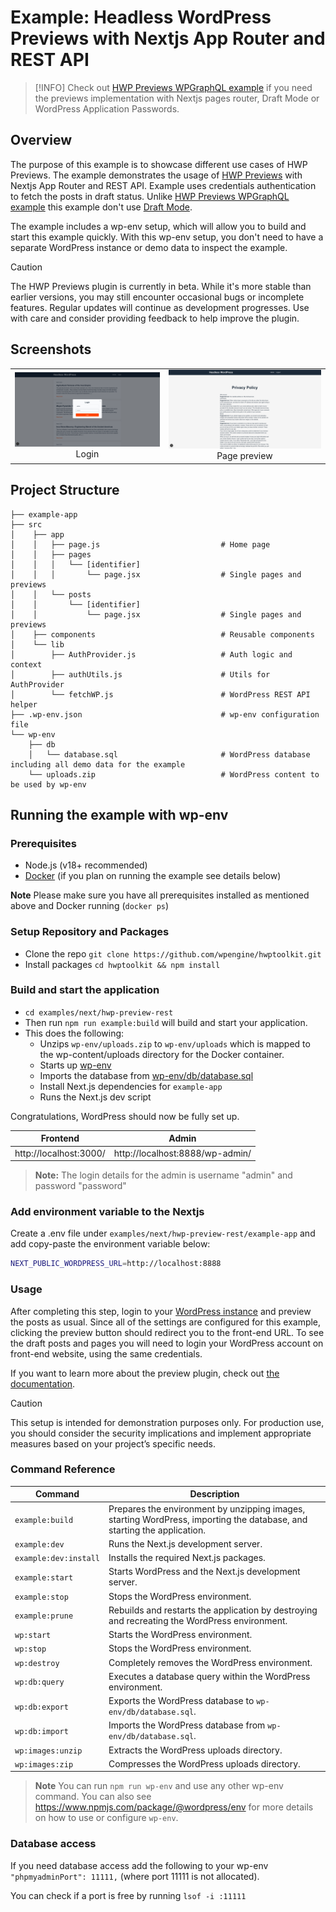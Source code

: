 # Example: Headless WordPress Previews with Nextjs App Router and REST API

> [!INFO]
> Check out [HWP Previews WPGraphQL example](https://github.com/wpengine/hwptoolkit/tree/main/examples/next/hwp-preview-wpgraphql) if you need the previews implementation with Nextjs pages router, Draft Mode or WordPress Application Passwords.

## Overview

The purpose of this example is to showcase different use cases of HWP Previews. The example demonstrates the usage of [HWP Previews](https://github.com/wpengine/hwptoolkit/tree/main/plugins/hwp-previews) with Nextjs App Router and REST API. Example uses credentials authentication to fetch the posts in draft status. Unlike [HWP Previews WPGraphQL example](https://github.com/wpengine/hwptoolkit/tree/main/examples/next/hwp-preview-wpgraphql) this example don't use [Draft Mode](https://nextjs.org/docs/pages/guides/draft-mode).

The example includes a wp-env setup, which will allow you to build and start this example quickly. With this wp-env setup, you don't need to have a separate WordPress instance or demo data to inspect the example.

> [!CAUTION]
> The HWP Previews plugin is currently in beta. While it's more stable than earlier versions, you may still encounter occasional bugs or incomplete features. Regular updates will continue as development progresses. Use with care and consider providing feedback to help improve the plugin.

## Screenshots

|                                              |                                                              |
| :------------------------------------------: | :----------------------------------------------------------: |
| ![Login](./screenshots/login.png) <br> Login | ![Page preview](./screenshots/preview.png) <br> Page preview |

## Project Structure

```
├── example-app
├── src
│    ├── app
│    │   ├── page.js                           # Home page
│    │   ├── pages
│    │   │   └── [identifier]
│    │   │       └── page.jsx                  # Single pages and previews
│    │   └── posts
│    │       └── [identifier]
│    │           └── page.jsx                  # Single pages and previews
│    ├── components                            # Reusable components
│    └── lib
│        ├── AuthProvider.js                   # Auth logic and context
│        ├── authUtils.js                      # Utils for AuthProvider
│        └── fetchWP.js                        # WordPress REST API helper
├── .wp-env.json                               # wp-env configuration file
└── wp-env
    ├── db
    │   └── database.sql                       # WordPress database including all demo data for the example
    └── uploads.zip                            # WordPress content to be used by wp-env
```

## Running the example with wp-env

### Prerequisites

- Node.js (v18+ recommended)
- [Docker](https://www.docker.com/) (if you plan on running the example see details below)

**Note** Please make sure you have all prerequisites installed as mentioned above and Docker running (`docker ps`)

### Setup Repository and Packages

- Clone the repo `git clone https://github.com/wpengine/hwptoolkit.git`
- Install packages `cd hwptoolkit && npm install`

### Build and start the application

- `cd examples/next/hwp-preview-rest`
- Then run `npm run example:build` will build and start your application.
- This does the following:
  - Unzips `wp-env/uploads.zip` to `wp-env/uploads` which is mapped to the wp-content/uploads directory for the Docker container.
  - Starts up [wp-env](https://developer.wordpress.org/block-editor/getting-started/devenv/get-started-with-wp-env/)
  - Imports the database from [wp-env/db/database.sql](wp-env/db/database.sql)
  - Install Next.js dependencies for `example-app`
  - Runs the Next.js dev script

Congratulations, WordPress should now be fully set up.

| Frontend               | Admin                           |
| ---------------------- | ------------------------------- |
| http://localhost:3000/ | http://localhost:8888/wp-admin/ |

> **Note:** The login details for the admin is username "admin" and password "password"

### Add environment variable to the Nextjs

Create a .env file under `examples/next/hwp-preview-rest/example-app` and add copy-paste the environment variable below:

```bash
NEXT_PUBLIC_WORDPRESS_URL=http://localhost:8888
```

### Usage

After completing this step, login to your [WordPress instance](http://localhost:8888) and preview the posts as usual. Since all of the settings are configured for this example, clicking the preview button should redirect you to the front-end URL. To see the draft posts and pages you will need to login your WordPress account on front-end website, using the same credentials.

If you want to learn more about the preview plugin, check out [the documentation](/plugins/hwp-previews/README.md).

> [!CAUTION]
> This setup is intended for demonstration purposes only. For production use, you should consider the security implications and implement appropriate measures based on your project’s specific needs.

### Command Reference

| Command               | Description                                                                                                             |
| --------------------- | ----------------------------------------------------------------------------------------------------------------------- |
| `example:build`       | Prepares the environment by unzipping images, starting WordPress, importing the database, and starting the application. |
| `example:dev`         | Runs the Next.js development server.                                                                                    |
| `example:dev:install` | Installs the required Next.js packages.                                                                                 |
| `example:start`       | Starts WordPress and the Next.js development server.                                                                    |
| `example:stop`        | Stops the WordPress environment.                                                                                        |
| `example:prune`       | Rebuilds and restarts the application by destroying and recreating the WordPress environment.                           |
| `wp:start`            | Starts the WordPress environment.                                                                                       |
| `wp:stop`             | Stops the WordPress environment.                                                                                        |
| `wp:destroy`          | Completely removes the WordPress environment.                                                                           |
| `wp:db:query`         | Executes a database query within the WordPress environment.                                                             |
| `wp:db:export`        | Exports the WordPress database to `wp-env/db/database.sql`.                                                             |
| `wp:db:import`        | Imports the WordPress database from `wp-env/db/database.sql`.                                                           |
| `wp:images:unzip`     | Extracts the WordPress uploads directory.                                                                               |
| `wp:images:zip`       | Compresses the WordPress uploads directory.                                                                             |

> **Note** You can run `npm run wp-env` and use any other wp-env command. You can also see <https://www.npmjs.com/package/@wordpress/env> for more details on how to use or configure `wp-env`.

### Database access

If you need database access add the following to your wp-env `"phpmyadminPort": 11111,` (where port 11111 is not allocated).

You can check if a port is free by running `lsof -i :11111`
